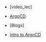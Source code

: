 - [video_lec]

- [ArgoCD](https://youtu.be/8YLsQIG2Svo?si=_zGsmpBqRuH7X9-R)

- [Blogs]

- [intro to ArgoCD](https://kaiwalyakoparkar.hashnode.dev/what-is-argocd)

